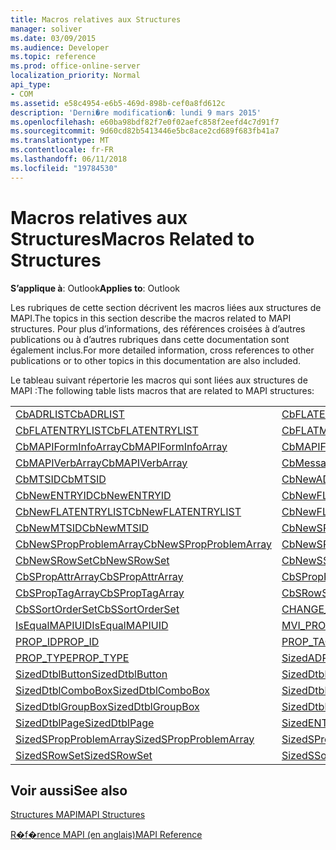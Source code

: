 ```yaml
---
title: Macros relatives aux Structures
manager: soliver
ms.date: 03/09/2015
ms.audience: Developer
ms.topic: reference
ms.prod: office-online-server
localization_priority: Normal
api_type:
- COM
ms.assetid: e58c4954-e6b5-469d-898b-cef0a8fd612c
description: 'Derni�re modification�: lundi 9 mars 2015'
ms.openlocfilehash: e60ba98bdf82f7e0f02aefc858f2eefd4c7d91f7
ms.sourcegitcommit: 9d60cd82b5413446e5bc8ace2cd689f683fb41a7
ms.translationtype: MT
ms.contentlocale: fr-FR
ms.lasthandoff: 06/11/2018
ms.locfileid: "19784530"
---
```

# <a name="macros-related-to-structures"></a><span data-ttu-id="efecc-103">Macros relatives aux Structures</span><span class="sxs-lookup"><span data-stu-id="efecc-103">Macros Related to Structures</span></span>

  
  
<span data-ttu-id="efecc-104">**S’applique à**: Outlook</span><span class="sxs-lookup"><span data-stu-id="efecc-104">**Applies to**: Outlook</span></span> 
  
<span data-ttu-id="efecc-105">Les rubriques de cette section décrivent les macros liées aux structures de MAPI.</span><span class="sxs-lookup"><span data-stu-id="efecc-105">The topics in this section describe the macros related to MAPI structures.</span></span> <span data-ttu-id="efecc-106">Pour plus d’informations, des références croisées à d’autres publications ou à d’autres rubriques dans cette documentation sont également inclus.</span><span class="sxs-lookup"><span data-stu-id="efecc-106">For more detailed information, cross references to other publications or to other topics in this documentation are also included.</span></span> 
  
<span data-ttu-id="efecc-107">Le tableau suivant répertorie les macros qui sont liées aux structures de MAPI :</span><span class="sxs-lookup"><span data-stu-id="efecc-107">The following table lists macros that are related to MAPI structures:</span></span>
  
|||
|:-----|:-----|
|[<span data-ttu-id="efecc-108">CbADRLIST</span><span class="sxs-lookup"><span data-stu-id="efecc-108">CbADRLIST</span></span>](cbadrlist.md) <br/> |[<span data-ttu-id="efecc-109">CbFLATENTRY</span><span class="sxs-lookup"><span data-stu-id="efecc-109">CbFLATENTRY</span></span>](cbflatentry.md) <br/> |
|[<span data-ttu-id="efecc-110">CbFLATENTRYLIST</span><span class="sxs-lookup"><span data-stu-id="efecc-110">CbFLATENTRYLIST</span></span>](cbflatentrylist.md) <br/> |[<span data-ttu-id="efecc-111">CbFLATMTSIDLIST</span><span class="sxs-lookup"><span data-stu-id="efecc-111">CbFLATMTSIDLIST</span></span>](cbflatmtsidlist.md) <br/> |
|[<span data-ttu-id="efecc-112">CbMAPIFormInfoArray</span><span class="sxs-lookup"><span data-stu-id="efecc-112">CbMAPIFormInfoArray</span></span>](cbmapiforminfoarray.md) <br/> |[<span data-ttu-id="efecc-113">CbMAPIFormPropArray</span><span class="sxs-lookup"><span data-stu-id="efecc-113">CbMAPIFormPropArray</span></span>](cbmapiformproparray.md) <br/> |
|[<span data-ttu-id="efecc-114">CbMAPIVerbArray</span><span class="sxs-lookup"><span data-stu-id="efecc-114">CbMAPIVerbArray</span></span>](cbmapiverbarray.md) <br/> |[<span data-ttu-id="efecc-115">CbMessageClassArray</span><span class="sxs-lookup"><span data-stu-id="efecc-115">CbMessageClassArray</span></span>](cbmessageclassarray.md) <br/> |
|[<span data-ttu-id="efecc-116">CbMTSID</span><span class="sxs-lookup"><span data-stu-id="efecc-116">CbMTSID</span></span>](cbmtsid.md) <br/> |[<span data-ttu-id="efecc-117">CbNewADRLIST</span><span class="sxs-lookup"><span data-stu-id="efecc-117">CbNewADRLIST</span></span>](cbnewadrlist.md) <br/> |
|[<span data-ttu-id="efecc-118">CbNewENTRYID</span><span class="sxs-lookup"><span data-stu-id="efecc-118">CbNewENTRYID</span></span>](cbnewentryid.md) <br/> |[<span data-ttu-id="efecc-119">CbNewFLATENTRY</span><span class="sxs-lookup"><span data-stu-id="efecc-119">CbNewFLATENTRY</span></span>](cbnewflatentry.md) <br/> |
|[<span data-ttu-id="efecc-120">CbNewFLATENTRYLIST</span><span class="sxs-lookup"><span data-stu-id="efecc-120">CbNewFLATENTRYLIST</span></span>](cbnewflatentrylist.md) <br/> |[<span data-ttu-id="efecc-121">CbNewFLATMTSIDLIST</span><span class="sxs-lookup"><span data-stu-id="efecc-121">CbNewFLATMTSIDLIST</span></span>](cbnewflatmtsidlist.md) <br/> |
|[<span data-ttu-id="efecc-122">CbNewMTSID</span><span class="sxs-lookup"><span data-stu-id="efecc-122">CbNewMTSID</span></span>](cbnewmtsid.md) <br/> |[<span data-ttu-id="efecc-123">CbNewSPropAttrArray</span><span class="sxs-lookup"><span data-stu-id="efecc-123">CbNewSPropAttrArray</span></span>](cbnewspropattrarray.md) <br/> |
|[<span data-ttu-id="efecc-124">CbNewSPropProblemArray</span><span class="sxs-lookup"><span data-stu-id="efecc-124">CbNewSPropProblemArray</span></span>](cbnewspropproblemarray.md) <br/> |[<span data-ttu-id="efecc-125">CbNewSPropTagArray</span><span class="sxs-lookup"><span data-stu-id="efecc-125">CbNewSPropTagArray</span></span>](cbnewsproptagarray.md) <br/> |
|[<span data-ttu-id="efecc-126">CbNewSRowSet</span><span class="sxs-lookup"><span data-stu-id="efecc-126">CbNewSRowSet</span></span>](cbnewsrowset.md) <br/> |[<span data-ttu-id="efecc-127">CbNewSSortOrderSet</span><span class="sxs-lookup"><span data-stu-id="efecc-127">CbNewSSortOrderSet</span></span>](cbnewssortorderset.md) <br/> |
|[<span data-ttu-id="efecc-128">CbSPropAttrArray</span><span class="sxs-lookup"><span data-stu-id="efecc-128">CbSPropAttrArray</span></span>](cbspropattrarray.md) <br/> |[<span data-ttu-id="efecc-129">CbSPropProblemArray</span><span class="sxs-lookup"><span data-stu-id="efecc-129">CbSPropProblemArray</span></span>](cbspropproblemarray.md) <br/> |
|[<span data-ttu-id="efecc-130">CbSPropTagArray</span><span class="sxs-lookup"><span data-stu-id="efecc-130">CbSPropTagArray</span></span>](cbsproptagarray.md) <br/> |[<span data-ttu-id="efecc-131">CbSRowSet</span><span class="sxs-lookup"><span data-stu-id="efecc-131">CbSRowSet</span></span>](cbsrowset.md) <br/> |
|[<span data-ttu-id="efecc-132">CbSSortOrderSet</span><span class="sxs-lookup"><span data-stu-id="efecc-132">CbSSortOrderSet</span></span>](cbssortorderset.md) <br/> |[<span data-ttu-id="efecc-133">CHANGE_PROP_TYPE</span><span class="sxs-lookup"><span data-stu-id="efecc-133">CHANGE_PROP_TYPE</span></span>](change_prop_type.md) <br/> |
|[<span data-ttu-id="efecc-134">IsEqualMAPIUID</span><span class="sxs-lookup"><span data-stu-id="efecc-134">IsEqualMAPIUID</span></span>](isequalmapiuid.md) <br/> |[<span data-ttu-id="efecc-135">MVI_PROP</span><span class="sxs-lookup"><span data-stu-id="efecc-135">MVI_PROP</span></span>](mvi_prop.md) <br/> |
|[<span data-ttu-id="efecc-136">PROP_ID</span><span class="sxs-lookup"><span data-stu-id="efecc-136">PROP_ID</span></span>](prop_id.md) <br/> |[<span data-ttu-id="efecc-137">PROP_TAG</span><span class="sxs-lookup"><span data-stu-id="efecc-137">PROP_TAG</span></span>](prop_tag.md) <br/> |
|[<span data-ttu-id="efecc-138">PROP_TYPE</span><span class="sxs-lookup"><span data-stu-id="efecc-138">PROP_TYPE</span></span>](prop_type.md) <br/> |[<span data-ttu-id="efecc-139">SizedADRLIST</span><span class="sxs-lookup"><span data-stu-id="efecc-139">SizedADRLIST</span></span>](sizedadrlist.md) <br/> |
|[<span data-ttu-id="efecc-140">SizedDtblButton</span><span class="sxs-lookup"><span data-stu-id="efecc-140">SizedDtblButton</span></span>](sizeddtblbutton.md) <br/> |[<span data-ttu-id="efecc-141">SizedDtblCheckBox</span><span class="sxs-lookup"><span data-stu-id="efecc-141">SizedDtblCheckBox</span></span>](sizeddtblcheckbox.md) <br/> |
|[<span data-ttu-id="efecc-142">SizedDtblComboBox</span><span class="sxs-lookup"><span data-stu-id="efecc-142">SizedDtblComboBox</span></span>](sizeddtblcombobox.md) <br/> |[<span data-ttu-id="efecc-143">SizedDtblEdit</span><span class="sxs-lookup"><span data-stu-id="efecc-143">SizedDtblEdit</span></span>](sizeddtbledit.md) <br/> |
|[<span data-ttu-id="efecc-144">SizedDtblGroupBox</span><span class="sxs-lookup"><span data-stu-id="efecc-144">SizedDtblGroupBox</span></span>](sizeddtblgroupbox.md) <br/> |[<span data-ttu-id="efecc-145">SizedDtblLabel</span><span class="sxs-lookup"><span data-stu-id="efecc-145">SizedDtblLabel</span></span>](sizeddtbllabel.md) <br/> |
|[<span data-ttu-id="efecc-146">SizedDtblPage</span><span class="sxs-lookup"><span data-stu-id="efecc-146">SizedDtblPage</span></span>](sizeddtblpage.md) <br/> |[<span data-ttu-id="efecc-147">SizedENTRYID</span><span class="sxs-lookup"><span data-stu-id="efecc-147">SizedENTRYID</span></span>](sizedentryid.md) <br/> |
|[<span data-ttu-id="efecc-148">SizedSPropProblemArray</span><span class="sxs-lookup"><span data-stu-id="efecc-148">SizedSPropProblemArray</span></span>](sizedspropproblemarray.md) <br/> |[<span data-ttu-id="efecc-149">SizedSPropTagArray</span><span class="sxs-lookup"><span data-stu-id="efecc-149">SizedSPropTagArray</span></span>](sizedsproptagarray.md) <br/> |
|[<span data-ttu-id="efecc-150">SizedSRowSet</span><span class="sxs-lookup"><span data-stu-id="efecc-150">SizedSRowSet</span></span>](sizedsrowset.md) <br/> |[<span data-ttu-id="efecc-151">SizedSSortOrderSet</span><span class="sxs-lookup"><span data-stu-id="efecc-151">SizedSSortOrderSet</span></span>](sizedssortorderset.md) <br/> |
   
## <a name="see-also"></a><span data-ttu-id="efecc-152">Voir aussi</span><span class="sxs-lookup"><span data-stu-id="efecc-152">See also</span></span>



[<span data-ttu-id="efecc-153">Structures MAPI</span><span class="sxs-lookup"><span data-stu-id="efecc-153">MAPI Structures</span></span>](mapi-structures.md)


[<span data-ttu-id="efecc-154">R�f�rence MAPI (en anglais)</span><span class="sxs-lookup"><span data-stu-id="efecc-154">MAPI Reference</span></span>](mapi-reference.md)

